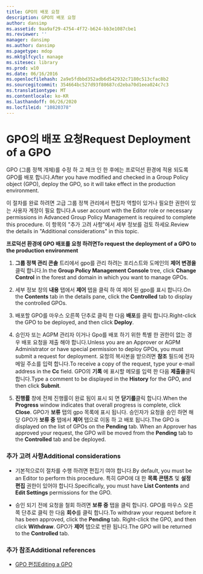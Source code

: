 ```yaml
---
title: GPO의 배포 요청
description: GPO의 배포 요청
author: dansimp
ms.assetid: 9aa9af29-4754-4f72-b624-bb3e1087cbe1
ms.reviewer: ''
manager: dansimp
ms.author: dansimp
ms.pagetype: mdop
ms.mktglfcycl: manage
ms.sitesec: library
ms.prod: w10
ms.date: 06/16/2016
ms.openlocfilehash: 2a9e5fdbbd352adb6d542932c7180c513cfac8b2
ms.sourcegitcommit: 354664bc527d93f80687cd2eba70d1eea024c7c3
ms.translationtype: MT
ms.contentlocale: ko-KR
ms.lasthandoff: 06/26/2020
ms.locfileid: "10820378"
---
```

# <span data-ttu-id="dd120-103">GPO의 배포 요청</span><span class="sxs-lookup"><span data-stu-id="dd120-103">Request Deployment of a GPO</span></span>


<span data-ttu-id="dd120-104">GPO (그룹 정책 개체)를 수정 하 고 체크 인 한 후에는 프로덕션 환경에 적용 되도록 GPO를 배포 합니다.</span><span class="sxs-lookup"><span data-stu-id="dd120-104">After you have modified and checked in a Group Policy object (GPO), deploy the GPO, so it will take effect in the production environment.</span></span>

<span data-ttu-id="dd120-105">이 절차를 완료 하려면 고급 그룹 정책 관리에서 편집자 역할이 있거나 필요한 권한이 있는 사용자 계정이 필요 합니다.</span><span class="sxs-lookup"><span data-stu-id="dd120-105">A user account with the Editor role or necessary permissions in Advanced Group Policy Management is required to complete this procedure.</span></span> <span data-ttu-id="dd120-106">이 항목의 "추가 고려 사항"에서 세부 정보를 검토 하세요.</span><span class="sxs-lookup"><span data-stu-id="dd120-106">Review the details in "Additional considerations" in this topic.</span></span>

**<span data-ttu-id="dd120-107">프로덕션 환경에 GPO 배포를 요청 하려면</span><span class="sxs-lookup"><span data-stu-id="dd120-107">To request the deployment of a GPO to the production environment</span></span>**

1.  <span data-ttu-id="dd120-108">**그룹 정책 관리 콘솔** 트리에서 gpo를 관리 하려는 포리스트와 도메인의 **제어 변경을** 클릭 합니다.</span><span class="sxs-lookup"><span data-stu-id="dd120-108">In the **Group Policy Management Console** tree, click **Change Control** in the forest and domain in which you want to manage GPOs.</span></span>

2.  <span data-ttu-id="dd120-109">세부 정보 창의 **내용** 탭에서 **제어** 탭을 클릭 하 여 제어 된 gpo를 표시 합니다.</span><span class="sxs-lookup"><span data-stu-id="dd120-109">On the **Contents** tab in the details pane, click the **Controlled** tab to display the controlled GPOs.</span></span>

3.  <span data-ttu-id="dd120-110">배포할 GPO를 마우스 오른쪽 단추로 클릭 한 다음 **배포**를 클릭 합니다.</span><span class="sxs-lookup"><span data-stu-id="dd120-110">Right-click the GPO to be deployed, and then click **Deploy**.</span></span>

4.  <span data-ttu-id="dd120-111">승인자 또는 AGPM 관리자 이거나 Gpo를 배포 하기 위한 특별 한 권한이 없는 경우 배포 요청을 제출 해야 합니다.</span><span class="sxs-lookup"><span data-stu-id="dd120-111">Unless you are an Approver or AGPM Administrator or have special permission to deploy GPOs, you must submit a request for deployment.</span></span> <span data-ttu-id="dd120-112">요청의 복사본을 받으려면 **참조** 필드에 전자 메일 주소를 입력 합니다.</span><span class="sxs-lookup"><span data-stu-id="dd120-112">To receive a copy of the request, type your e-mail address in the **Cc** field.</span></span> <span data-ttu-id="dd120-113">GPO의 **기록** 에 표시할 메모를 입력 한 다음 **제출을**클릭 합니다.</span><span class="sxs-lookup"><span data-stu-id="dd120-113">Type a comment to be displayed in the **History** for the GPO, and then click **Submit**.</span></span>

5.  <span data-ttu-id="dd120-114">**진행률** 창에 전체 진행률이 완료 됨이 표시 되 면 **닫기를**클릭 합니다.</span><span class="sxs-lookup"><span data-stu-id="dd120-114">When the **Progress** window indicates that overall progress is complete, click **Close**.</span></span> <span data-ttu-id="dd120-115">GPO가 **보류** 탭의 gpo 목록에 표시 됩니다. 승인자가 요청을 승인 하면 해당 GPO가 **보류 중** 탭에서 **제어** 탭으로 이동 하 고 배포 됩니다.</span><span class="sxs-lookup"><span data-stu-id="dd120-115">The GPO is displayed on the list of GPOs on the **Pending** tab. When an Approver has approved your request, the GPO will be moved from the **Pending** tab to the **Controlled** tab and be deployed.</span></span>

### <span data-ttu-id="dd120-116">추가 고려 사항</span><span class="sxs-lookup"><span data-stu-id="dd120-116">Additional considerations</span></span>

-   <span data-ttu-id="dd120-117">기본적으로이 절차를 수행 하려면 편집기 여야 합니다.</span><span class="sxs-lookup"><span data-stu-id="dd120-117">By default, you must be an Editor to perform this procedure.</span></span> <span data-ttu-id="dd120-118">특히 GPO에 대 한 **목록 콘텐츠** 및 **설정 편집** 권한이 있어야 합니다.</span><span class="sxs-lookup"><span data-stu-id="dd120-118">Specifically, you must have **List Contents** and **Edit Settings** permissions for the GPO.</span></span>

-   <span data-ttu-id="dd120-119">승인 되기 전에 요청을 철회 하려면 **보류 중** 탭을 클릭 합니다. GPO를 마우스 오른쪽 단추로 클릭 한 다음 **회수**를 클릭 합니다.</span><span class="sxs-lookup"><span data-stu-id="dd120-119">To withdraw your request before it has been approved, click the **Pending** tab. Right-click the GPO, and then click **Withdraw**.</span></span> <span data-ttu-id="dd120-120">GPO가 **제어** 탭으로 반환 됩니다.</span><span class="sxs-lookup"><span data-stu-id="dd120-120">The GPO will be returned to the **Controlled** tab.</span></span>

### <span data-ttu-id="dd120-121">추가 참조</span><span class="sxs-lookup"><span data-stu-id="dd120-121">Additional references</span></span>

-   [<span data-ttu-id="dd120-122">GPO 편집</span><span class="sxs-lookup"><span data-stu-id="dd120-122">Editing a GPO</span></span>](editing-a-gpo.md)

 

 





